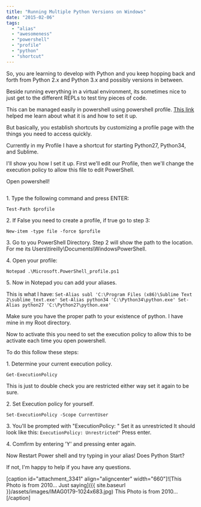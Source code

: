 ```yaml
---
title: "Running Multiple Python Versions on Windows"
date: "2015-02-06"
tags: 
  - "alias"
  - "awesomeness"
  - "powershell"
  - "profile"
  - "python"
  - "shortcut"
---
```


So, you are learning to develop with Python and you keep hopping back and forth from Python 2.x and Python 3.x and possibly versions in between.

Beside running everything in a virtual environment, its sometimes nice to just get to the different REPLs to test tiny pieces of code.

This can be managed easily in powershell using powershell profile. [This link](http://www.howtogeek.com/126469/how-to-create-a-powershell-profile/ "Thanks Think Geek!") helped me learn about what it is and how to set it up.

But basically, you establish shortcuts by customizing a profile page with the things you need to access quickly.

Currently in my Profile I have a shortcut for starting Python27, Python34, and Sublime.

I'll show you how I set it up. First we'll edit our Profile, then we'll change the execution policy to allow this file to edit PowerShell.

Open powershell!


```•powershell

```


1\. Type the following command and press ENTER:

`Test-Path $profile`

2\. If False you need to create a profile, if true go to step 3:

`New-item -type file -force $profile`

3\. Go to you PowerShell Directory. Step 2 will show the path to the location. For me its Users\\tireilly\\Documents\\WindowsPowerShell.

4\. Open your profile:

`Notepad .\Microsoft.PowerShell_profile.ps1`

5\. Now in Notepad you can add your aliases.

This is what I have: `Set-Alias subl 'C:\Program Files (x86)\Sublime Text 2\sublime_text.exe' Set-Alias python34 'C:\Python34\python.exe' Set-Alias python27 'C:\Python27\python.exe'`

Make sure you have the proper path to your existence of python. I have mine in my Root directory.

Now to activate this you need to set the execution policy to allow this to be activate each time you open powershell.

To do this follow these steps:

1\. Determine your current execution policy.

`Get-ExecutionPolicy`

This is just to double check you are restricted either way set it again to be sure.

2\. Set Execution policy for yourself.

`Set-ExecutionPolicy -Scope CurrentUser`

3\. You'll be prompted with "ExecutionPolicy: " Set it as unrestricted It should look like this: `ExecutionPolicy: Unrestricted"` Press enter.

4\. Comfirm by entering 'Y' and pressing enter again.

Now Restart Power shell and try typing in your alias! Does Python Start?

If not, I'm happy to help if you have any questions.

\[caption id="attachment\_3341" align="aligncenter" width="660"\]![This Photo is from 2010... Just saying]({{ site.baseurl }}/assets/images/IMAG0179-1024x683.jpg) This Photo is from 2010...\[/caption\]

